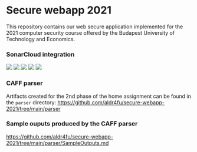 # Secure webapp 2021

This repository contains our web secure application implemented for the 2021 computer security course offered by the Budapest University of Technology and Economics.

### SonarCloud integration
[![](https://sonarcloud.io/api/project_badges/measure?project=aldr4fu_secure-webapp-2021&metric=security_rating)](https://sonarcloud.io/summary/overall?id=aldr4fu_secure-webapp-2021)
[![](https://sonarcloud.io/api/project_badges/measure?project=aldr4fu_secure-webapp-2021&metric=reliability_rating)](https://sonarcloud.io/summary/overall?id=aldr4fu_secure-webapp-2021)
[![](https://sonarcloud.io/api/project_badges/measure?project=aldr4fu_secure-webapp-2021&metric=vulnerabilities)](https://sonarcloud.io/summary/overall?id=aldr4fu_secure-webapp-2021)
[![](https://sonarcloud.io/api/project_badges/measure?project=aldr4fu_secure-webapp-2021&metric=bugs)](https://sonarcloud.io/summary/overall?id=aldr4fu_secure-webapp-2021)
[![](https://sonarcloud.io/api/project_badges/measure?project=aldr4fu_secure-webapp-2021&metric=code_smells)](https://sonarcloud.io/summary/overall?id=aldr4fu_secure-webapp-2021)
### CAFF parser

Artifacts created for the 2nd phase of the home assignment can be found in the `parser` directory:
https://github.com/aldr4fu/secure-webapp-2021/tree/main/parser

### Sample ouputs produced by the CAFF parser
https://github.com/aldr4fu/secure-webapp-2021/tree/main/parser/SampleOutputs.md

